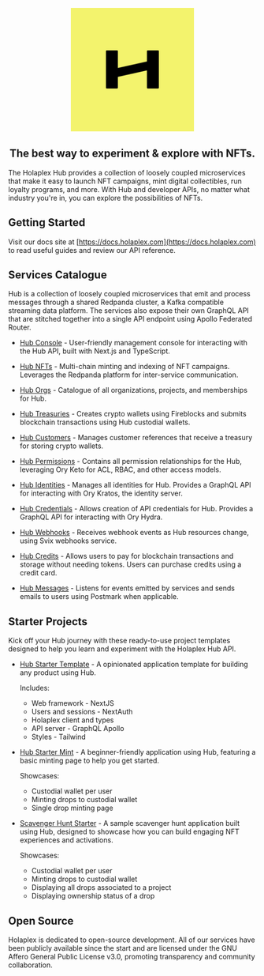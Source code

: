 
<p align="center">
  <img src="img/holaplex-avatar.png" width="250px" />
</p>

<h2 align="center">The best way to experiment & explore with NFTs.</h2>

The Holaplex Hub provides a collection of loosely coupled microservices that make it easy to launch NFT campaigns, mint digital collectibles, run loyalty programs, and more. With Hub and developer APIs, no matter what industry you're in, you can explore the possibilities of NFTs.

## Getting Started

Visit our docs site at [https://docs.holaplex.com](https://docs.holaplex.com) to read useful guides and review our API reference.

## Services Catalogue

Hub is a collection of loosely coupled microservices that emit and process messages through a shared Redpanda cluster, a Kafka compatible streaming data platform. The services also expose their own GraphQL API that are stitched together into a single API endpoint using Apollo Federated Router.

- [Hub Console](https://github.com/holaplex/hub) - User-friendly management console for interacting with the Hub API, built with Next.js and TypeScript. 

- [Hub NFTs](https://github.com/holaplex/hub-nfts) - Multi-chain minting and indexing of NFT campaigns. Leverages the Redpanda platform for inter-service communication. 

- [Hub Orgs](https://github.com/holaplex/hub-orgs) - Catalogue of all organizations, projects, and memberships for Hub.

- [Hub Treasuries](https://github.com/holaplex/hub-treasuries) - Creates crypto wallets using Fireblocks and submits blockchain transactions using Hub custodial wallets.

- [Hub Customers](https://github.com/holaplex/hub-customers) - Manages customer references that receive a treasury for storing crypto wallets.

- [Hub Permissions](https://github.com/holaplex/hub-permissions) - Contains all permission relationships for the Hub, leveraging Ory Keto for ACL, RBAC, and other access models.

- [Hub Identities](https://github.com/holaplex/hub-identities) - Manages all identities for Hub. Provides a GraphQL API for interacting with Ory Kratos, the identity server.

- [Hub Credentials](https://github.com/holaplex/hub-credentials) - Allows creation of API credentials for Hub. Provides a GraphQL API for interacting with Ory Hydra.

- [Hub Webhooks](https://github.com/holaplex/hub-webhooks) - Receives webhook events as Hub resources change, using Svix webhooks service.

- [Hub Credits](https://github.com/holaplex/hub-credits) - Allows users to pay for blockchain transactions and storage without needing tokens. Users can purchase credits using a credit card.

- [Hub Messages](https://github.com/holaplex/hub-messages) - Listens for events emitted by services and sends emails to users using Postmark when applicable.

## Starter Projects 

Kick off your Hub journey with these ready-to-use project templates designed to help you learn and experiment with the Holaplex Hub API.

- [Hub Starter Template](https://github.com/holaplex/hub-starter) - A opinionated application template for building any product using Hub.

  Includes:
    - Web framework - NextJS
    - Users and sessions - NextAuth
    - Holaplex client and types
    - API server - GraphQL Apollo
    - Styles - Tailwind



- [Hub Starter Mint](https://github.com/holaplex/hub-starter-mint) - A beginner-friendly application using Hub, featuring a basic minting page to help you get started.  

   Showcases:
    - Custodial wallet per user
    - Minting drops to custodial wallet
    - Single drop minting page

- [Scavenger Hunt Starter](https://github.com/holaplex/hub-starter-scavenger) - A sample scavenger hunt application built using Hub, designed to showcase how you can build engaging NFT experiences and activations.

  Showcases: 
    - Custodial wallet per user
    - Minting drops to custodial wallet
    - Displaying all drops associated to a project
    - Displaying ownership status of a drop

## Open Source

Holaplex is dedicated to open-source development. All of our services have been publicly available since the start and are licensed under the GNU Affero General Public License v3.0, promoting transparency and community collaboration.

